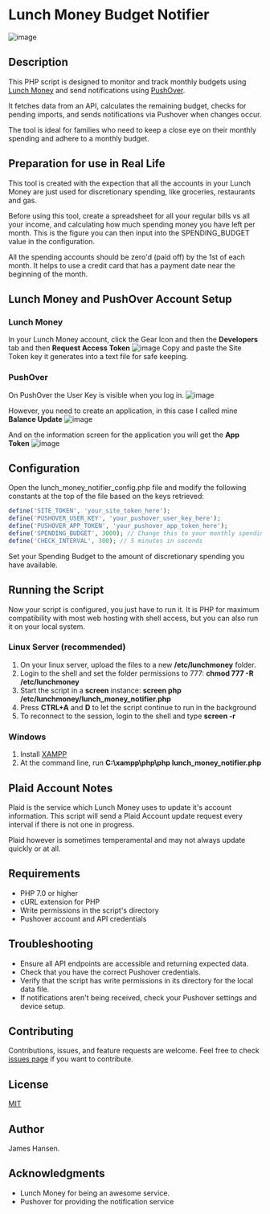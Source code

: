 # Lunch Money Budget Notifier
![image](https://github.com/user-attachments/assets/946d4130-f43b-46eb-84d6-5d86575d894d)

## Description

This PHP script is designed to monitor and track monthly budgets using [Lunch Money](https://lunchmoney.app/) and send notifications using [PushOver](https://pushover.net/).

It fetches data from an API, calculates the remaining budget, checks for pending imports, and sends notifications via Pushover when changes occur.

The tool is ideal for families who need to keep a close eye on their monthly spending and adhere to a monthly budget.

## Preparation for use in Real Life

This tool is created with the expection that all the accounts in your Lunch Money are just used for discretionary spending, like groceries, restaurants and gas.

Before using this tool, create a spreadsheet for all your regular bills vs all your income, and calculating how much spending money you have left per month. This is the figure you can then input into the SPENDING_BUDGET value in the configuration.

All the spending accounts should be zero'd (paid off) by the 1st of each month. It helps to use a credit card that has a payment date near the beginning of the month.

## Lunch Money and PushOver Account Setup

### Lunch Money
In your Lunch Money account, click the Gear Icon and then the **Developers** tab and then **Request Access Token**
![image](https://github.com/user-attachments/assets/a67dc63c-8487-408a-83d5-846decf541c8)
Copy and paste the Site Token key it generates into a text file for safe keeping.

### PushOver
On PushOver the User Key is visible when you log in.
![image](https://github.com/user-attachments/assets/17d17f5d-1c9d-4d08-a41c-ec7585309a9d)

However, you need to create an application, in this case I called mine **Balance Update**
![image](https://github.com/user-attachments/assets/d0875b49-ca3e-4bd2-a647-01ae9cb13465)

And on the information screen for the application you will get the **App Token**
![image](https://github.com/user-attachments/assets/76e714c0-311f-40b3-985e-f4349fa93ac9)

## Configuration

Open the lunch_money_notifier_config.php file and modify the following constants at the top of the file based on the keys retrieved:

```php
define('SITE_TOKEN', 'your_site_token_here');
define('PUSHOVER_USER_KEY', 'your_pushover_user_key_here');
define('PUSHOVER_APP_TOKEN', 'your_pushover_app_token_here');
define('SPENDING_BUDGET', 3000); // Change this to your monthly spending budget in dollars
define('CHECK_INTERVAL', 300); // 5 minutes in seconds
```

Set your Spending Budget to the amount of discretionary spending you have available.

## Running the Script
Now your script is configured, you just have to run it. It is PHP for maximum compatibility with most web hosting with shell access, but you can also run it on your local system.

### Linux Server (recommended)
1. On your linux server, upload the files to a new **/etc/lunchmoney** folder.
2. Login to the shell and set the folder permissions to 777: **chmod 777 -R /etc/lunchmoney**
3. Start the script in a **screen** instance: **screen php /etc/lunchmoney/lunch_money_notifier.php**
4. Press **CTRL+A** and **D** to let the script continue to run in the background
5. To reconnect to the session, login to the shell and type **screen -r**

### Windows
1. Install [XAMPP](https://www.apachefriends.org/)
2. At the command line, run **C:\xampp\php\php lunch_money_notifier.php**

## Plaid Account Notes
Plaid is the service which Lunch Money uses to update it's account information. This script will send a Plaid Account update request every interval if there is not one in progress.

Plaid however is sometimes temperamental and may not always update quickly or at all.

## Requirements

- PHP 7.0 or higher
- cURL extension for PHP
- Write permissions in the script's directory
- Pushover account and API credentials

## Troubleshooting

- Ensure all API endpoints are accessible and returning expected data.
- Check that you have the correct Pushover credentials.
- Verify that the script has write permissions in its directory for the local data file.
- If notifications aren't being received, check your Pushover settings and device setup.

## Contributing

Contributions, issues, and feature requests are welcome. Feel free to check [issues page](link_to_your_issues_page) if you want to contribute.

## License

[MIT](https://choosealicense.com/licenses/mit/)

## Author

James Hansen.

## Acknowledgments

- Lunch Money for being an awesome service.
- Pushover for providing the notification service
